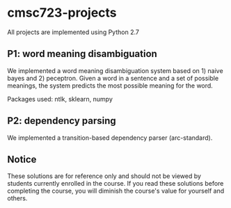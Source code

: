# cmsc723-projects

All projects are implemented using Python 2.7

## P1: word meaning disambiguation

We implemented a word meaning disambiguation system based on 1) naive bayes and 2) peceptron. Given a word in a sentence and a set of possible meanings, the system predicts the most possible meaning for the word.

Packages used: ntlk, sklearn, numpy

## P2: dependency parsing

We implemented a transition-based dependency parser (arc-standard). 

## Notice
These solutions are for reference only and should not be viewed by students currently enrolled in the course. If you read these solutions before completing the course, you will diminish the course's value for yourself and others.
